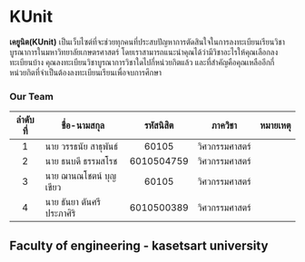 # KUnit
  **เคยูนิต(KUnit)** เป็นเว็บไซต์ที่จะช่วยทุกคนที่ประสบปัญหาการตัดสินใจในการลงทะเบียนเรียนวิชาบูรณาการในมหาวิทยาลัยเกษตรศาสตร์ โดยเราสามารถแนะนำคุณได้ว่ามีวิชาอะไรให้คุณเลือกลงทะเบียนบ้าง คุณลงทะเบียนวิชาบูรณาการวิชาใดไปกี่หน่วยกิตแล้ว และที่สำคัญคือคุณเหลืออีกกี่หน่วยกิตที่จำเป็นต้องลงทะเบียนเรียนเพื่อจบการศึกษา
### Our Team
ลำดับที่ | ชื่อ-นามสกุล |  รหัสนิสิต | ภาควิชา | หมายเหตุ
:---:|---|:------:|:---:|---
1|นาย วรรธนัย สาธุพันธ์|60105|วิศวกรรมศาสตร์
2|นาย ธนบดี ธรรมสโรช|6010504759|วิศวกรรมศาสตร์
3|นาย ฌานณโชตน์ บุญเขียว|60105|วิศวกรรมศาสตร์
4|นาย ธันยา ตันศรีประภาศิริ|6010500389|วิศวกรรมศาสตร์

## Faculty of engineering - kasetsart university


